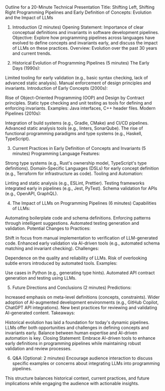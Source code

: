 Outline for a 20-Minute Technical Presentation
Title: Shifting Left, Shifting Right 
Programming Pipelines and Early Definition of Concepts: Evolution and the Impact of LLMs

1. Introduction (2 minutes)
Opening Statement: Importance of clear conceptual definitions and invariants in software development pipelines.
Objective: Explore how programming pipelines across languages have evolved to define concepts and invariants early, and discuss the impact of LLMs on these practices.
Overview: Evolution over the past 30 years and current trends.

2. Historical Evolution of Programming Pipelines (5 minutes)
The Early Days (1990s):


Limited tooling for early validation (e.g., basic syntax checking, lack of advanced static analysis).
Manual enforcement of design principles and invariants.
Introduction of Early Concepts (2000s):


Rise of Object-Oriented Programming (OOP) and Design by Contract principles.
Static type checking and unit testing as tools for defining and enforcing invariants.
Examples: Java interfaces, C++ header files.
Modern Pipelines (2010s):


Integration of build systems (e.g., Gradle, CMake) and CI/CD pipelines.
Advanced static analysis tools (e.g., linters, SonarQube).
The rise of functional programming paradigms and type systems (e.g., Haskell, TypeScript).

3. Current Practices in Early Definition of Concepts and Invariants (5 minutes)
Programming Language Features:


Strong type systems (e.g., Rust's ownership model, TypeScript's type definitions).
Domain-Specific Languages (DSLs) for early concept definition (e.g., Terraform for infrastructure as code).
Tooling and Automation:


Linting and static analysis (e.g., ESLint, Prettier).
Testing frameworks integrated early in pipelines (e.g., Jest, PyTest).
Schema validation for APIs (e.g., OpenAPI, GraphQL).

4. The Impact of LLMs on Programming Pipelines (6 minutes)
Capabilities of LLMs:


Automating boilerplate code and schema definitions.
Enforcing patterns through intelligent suggestions.
Automated testing generation and validation.
Potential Changes to Practices:


Shift in focus from manual implementation to verification of LLM-generated code.
Enhanced early validation via AI-driven tools (e.g., automated schema matching and invariant checking).
Challenges:


Dependence on the quality and reliability of LLMs.
Risk of overlooking subtle errors introduced by automated tools.
Examples:


Use cases in Python (e.g., generating type hints).
Automated API contract generation and testing using LLMs.

5. Future Directions and Conclusions (2 minutes)
Predictions:


Increased emphasis on meta-level definitions (concepts, constraints).
Wider adoption of AI-augmented development environments (e.g., GitHub Copilot, ChatGPT API integrations).
New best practices for reviewing and validating AI-generated content.
Takeaways:


Historical evolution has laid a foundation for today's dynamic pipelines.
LLMs offer both opportunities and challenges in defining concepts and invariants early.
Balance between human expertise and AI-driven automation is key.
Closing Statement: Embrace AI-driven tools to enhance early definitions in programming pipelines while maintaining robust validation and review processes.



6. Q&A (Optional: 2 minutes)
Encourage audience interaction to discuss specific examples or concerns about integrating LLMs into programming pipelines.

This structure balances historical context, current practices, and future implications while engaging the audience with actionable insights.
